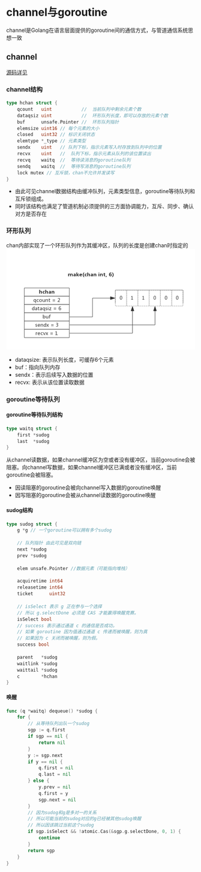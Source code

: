 # channel与goroutine
channel是Golang在语言层面提供的goroutine间的通信方式，与管道通信系统思想一致

## channel
[源码详见](./example/src/chan.go)
### channel结构
```go
type hchan struct {
	qcount   uint           //  当前队列中剩余元素个数
	dataqsiz uint           //  环形队列长度，即可以存放的元素个数
	buf      unsafe.Pointer //  环形队列指针
	elemsize uint16 // 每个元素的大小
	closed   uint32 // 标识关闭状态
	elemtype *_type // 元素类型
	sendx    uint   // 队列下标，指示元素写入时存放到队列中的位置
	recvx    uint   //  队列下标，指示元素从队列的该位置读出
	recvq    waitq  //  等待读消息的goroutine队列
	sendq    waitq  //  等待写消息的goroutine队列
	lock mutex // 互斥锁，chan不允许并发读写
}
```
- 由此可见channel数据结构由缓冲队列，元素类型信息，goroutine等待队列和互斥锁组成。
- 同时该结构也满足了管道机制必须提供的三方面协调能力，互斥、同步、确认对方是否存在

### 环形队列
chan内部实现了一个环形队列作为其缓冲区，队列的长度是创建chan时指定的
![](./static/环形队列.png)
- dataqsize: 表示队列长度，可缓存6个元素
- buf：指向队列内存
- sendx：表示后续写入数据的位置
- recvx: 表示从该位置读取数据

### goroutine等待队列
#### goroutine等待队列结构
```go
type waitq struct {
	first *sudog
	last  *sudog
}
```
从channel读数据，如果channel缓冲区为空或者没有缓冲区，当前goroutine会被阻塞。向channel写数据，如果channel缓冲区已满或者没有缓冲区，当前goroutine会被阻塞。
- 因读阻塞的goroutine会被向channel写入数据的goroutine唤醒
- 因写阻塞的goroutine会被从channel读数据的goroutine唤醒
#### sudog结构
```go
type sudog struct {
	g *g // 一个goroutine可以拥有多个sudog  

    // 队列指针 由此可见是双向链
	next *sudog 
	prev *sudog

	elem unsafe.Pointer //数据元素（可能指向堆栈）

	acquiretime int64
	releasetime int64
	ticket      uint32

    // isSelect 表示 g 正在参与一个选择
    // 所以 g.selectDone 必须是 CAS 才能赢得唤醒竞赛。
	isSelect bool
    // success 表示通过通道 c 的通信是否成功。
    // 如果 goroutine 因为值通过通道 c 传递而被唤醒，则为真
    // 如果因为 c 关闭而被唤醒，则为假。
	success bool

	parent   *sudog 
	waitlink *sudog 
	waittail *sudog 
	c        *hchan
}
```
#### 唤醒
```go
func (q *waitq) dequeue() *sudog {
	for {
        // 从等待队列出队一个sudog
		sgp := q.first
		if sgp == nil {
			return nil
		}
		y := sgp.next
		if y == nil {
			q.first = nil
			q.last = nil
		} else {
			y.prev = nil
			q.first = y
			sgp.next = nil 
		}
        // 因为sudog和g是多对一的关系
        // 所以可能当前的sudog对应的g已经被其他sudog唤醒
        // 所以因该跳过当前这个sudog
		if sgp.isSelect && !atomic.Cas(&sgp.g.selectDone, 0, 1) {
			continue
		}
		return sgp
	}
}
```